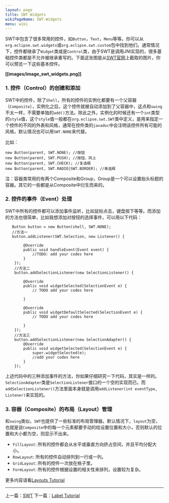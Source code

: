 ```yaml
---
layout: page
title: SWT Widgets
wikiPageName: SWT-Widgets
menu: wiki
---
```


SWT中包含了很多常用的控件，如`Button`，`Text`，`Menu`等等。你可以从`org.eclipse.swt.widgets`或`org.eclipse.swt.custom`包中找到他们。通常情况下，控件都继承了`Widget`类或是`Control`类，由于SWT是调用JNI实现的，很多基础控件类都是不允许被继承重写的。下面这张图是从[SWT官网](http://www.eclipse.org/swt/widgets/)上截取的图片，你可以预览一下这些基本控件。

**[[images/image_swt_widgets.png]]**

### 1. 控件（Control）的创建和添加

SWT中的控件，除了`Shell`，所有的控件的实例化都要有一个父容器（`Composite`），实例化之后，这个控件就被自动添加到了父容器中，这点和`swing`不太一样，不需要单独的`add()`方法。除此之外，实例化的时候还有一个`int`类型的`style`值，这个`style`值一般都在`org.eclipse.swt.SWT`类中定义，是用来指定一个控件的不同的外表和风格，通常在控件类的`javadoc`中会注明该控件所有可能的风格，默认情况也可以用`SWT.NONE`来代替。

比如：

    new Button(parent, SWT.NONE); //按钮
    new Button(parent, SWT.PUSH); //按钮，同上
    new Button(parent, SWT.CHECK); //复选框
    new Button(parent, SWT.RADIO|SWT.BORDER); //单选框

注：容器类常用的有两个Composite和Group，Group是一个可以设置抬头标题的容器。其它的一些都是从Composite中衍生而来的。

### 2. 控件的事件（Event）处理

SWT中所有的控件都可以添加事件监听，比如鼠标点击，键盘按下等等。而添加的方法也很简单，比如我想添加对按钮的选择事件，可以用以下代码：

       Button button = new Button(shell, SWT.NONE);
       //方法一
       button.addListener(SWT.Selection, new Listener() {
			
			@Override
			public void handleEvent(Event event) {
				//TODO: add your codes here
			}
		});
		//方法二
		button.addSelectionListener(new SelectionListener() {
			
			@Override
			public void widgetSelected(SelectionEvent e) {
				// TODO add your codes here
				
			}
			
			@Override
			public void widgetDefaultSelected(SelectionEvent e) {
				// TODO add your codes here
				
			}
		});
		//方法三
		button.addSelectionListener(new SelectionAdapter() {
			@Override
			public void widgetSelected(SelectionEvent e) {
				super.widgetSelected(e);
				//add your codes here
			}
		});

上述代码中的三种添加事件的方法，你如果仔细研究一下代码，其实是一样的。`SelectionAdapter`类是`SelectionListener`接口的一个空的实现而已。而`addSelectionListener()`方法里面本身就是调用`addListener(int eventType, Listener)`来实现的。

### 3. 容器（Composite）的布局（Layout）管理

和`swing`类似，`SWT`也提供了一些标准的布局管理器。默认情况下，`layout`为空，也就是说`Composite`中的每一个元素都要手动的给设置位置和大小，否则默认的位置和大小都为空，则显示不出来。

  * `FillLayout`: 所有的控件都会从水平或垂直方向挤占空间，并且平均分配大小。
  * `RowLayout`: 所有的控件自动排列到一行或一列。
  * `GridLayout`: 所有的控件一次放在格子里。
  * `FormLayout`: 所有的控件根据设置的相关性来排列，设置较为复杂。

更多内容请看[Layouts Tutorial](https://github.com/ecsoya/eclipse.tutorial/wiki/Layouts-Tutorial)

***

上一篇：[SWT](https://github.com/ecsoya/eclipse.tutorial/wiki/Standard-Widget-Toolkit-(SWT))
下一篇：[Label Tutorial](https://github.com/ecsoya/eclipse.tutorial/wiki/Label-Tutorial)
